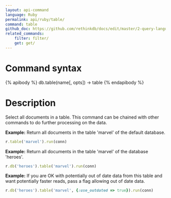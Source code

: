 ```yaml
---
layout: api-command 
language: Ruby
permalink: api/ruby/table/
command: table
github_doc: https://github.com/rethinkdb/docs/edit/master/2-query-language/api/ruby/selecting-data/table.md
related_commands:
    filter: filter/ 
    get: get/
---
```


# Command syntax #

{% apibody %}
db.table(name[, opts]) &rarr; table
{% endapibody %}

# Description #

Select all documents in a table. This command can be chained with other commands to do
further processing on the data.

__Example:__ Return all documents in the table 'marvel' of the default database.

```rb
r.table('marvel').run(conn)
```

__Example:__ Return all documents in the table 'marvel' of the database 'heroes'.

```rb
r.db('heroes').table('marvel').run(conn)
```


__Example:__ If you are OK with potentially out of date data from this table and want potentially faster reads, pass a flag allowing out of date data.

```rb
r.db('heroes').table('marvel', {:use_outdated => true}).run(conn)
```

